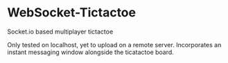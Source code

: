 # WebSocket-Tictactoe
Socket.io based multiplayer tictactoe

Only tested on localhost, yet to upload on a remote server. Incorporates an instant messaging window alongside the ticatactoe board.

